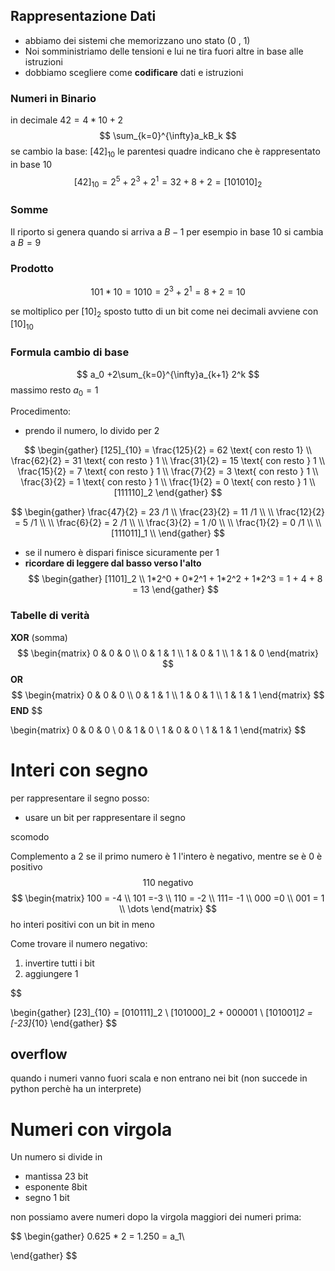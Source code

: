  ## Rappresentazione Dati

- abbiamo dei sistemi che memorizzano uno stato (0 , 1)
- Noi somministriamo delle tensioni e lui ne tira fuori altre in base alle istruzioni
- dobbiamo scegliere come **codificare** dati e istruzioni

### Numeri in Binario

in decimale $42 = 4*10 + 2$ 
$$
\sum_{k=0}^{\infty}a_kB_k
$$
se cambio la base:
$[42]_{10}$ le parentesi quadre indicano che è rappresentato in base 10
$$
[42]_{10} = 2^5 + 2^3 + 2^1 = 32 + 8 + 2 = [101010]_2
$$
### Somme
Il riporto si genera quando si arriva a $B-1$ per esempio in base $10$ si cambia a $B=9$ 


### Prodotto

$$
101*10 = 1010 = 2^3 + 2^1 = 8 + 2 = 10
$$

se moltiplico per $[10]_2$ sposto tutto di un bit come nei decimali avviene con $[10]_{10}$

### Formula cambio di base
$$
a_0 +2\sum_{k=0}^{\infty}a_{k+1} 2^k
$$
massimo resto $a_0 = 1$ 

Procedimento:
- prendo il numero, lo divido per 2

$$
\begin{gather}
[125]_{10} = \frac{125}{2} = 62 \text{ con resto 1}  \\
\frac{62}{2} = 31 \text{ con resto } 1  \\
\frac{31}{2} = 15 \text{ con resto } 1  \\
\frac{15}{2} = 7 \text{ con resto } 1  \\
\frac{7}{2} = 3 \text{ con resto } 1  \\
\frac{3}{2} = 1 \text{ con resto } 1  \\
\frac{1}{2} = 0 \text{ con resto }  1 \\
[111110]_2
\end{gather}
$$

$$
\begin{gather}
\frac{47}{2} = 23 /1 \\
\frac{23}{2} = 11 /1 \\ \\
\frac{12}{2} = 5 /1 \\ \\
\frac{6}{2} = 2 /1 \\ \\
\frac{3}{2} = 1 /0 \\ \\
\frac{1}{2} = 0 /1 \\ \\
  [111011]_1 \\
\end{gather}
$$

- se il numero è dispari finisce sicuramente per 1
- **ricordare di leggere dal basso verso l'alto** 
$$
\begin{gather}
[1101]_2 \\
1*2^0 + 0*2^1 + 1*2^2 + 1*2^3 = 1 + 4 + 8 = 13
\end{gather}
$$
### Tabelle di verità
**XOR** (somma)
$$
\begin{matrix}
0 & 0 & 0 \\
0 & 1 & 1 \\
1 & 0 & 1 \\
1  & 1 & 0
\end{matrix}
$$
**OR**
$$
\begin{matrix}
0 & 0 & 0 \\
0 & 1 & 1 \\
1 & 0 & 1 \\
1  & 1 & 1
\end{matrix}
$$
**END**
$$

\begin{matrix}
0 & 0 & 0 \\
0 & 1 & 0 \\
1 & 0 & 0 \\
1  & 1 & 1
\end{matrix}
$$
# Interi con segno

per rappresentare il segno posso:
- usare un bit per rappresentare il segno

scomodo


Complemento a 2
se il primo numero è 1 l'intero è negativo, mentre se è 0 è positivo
$$
110 \text{ negativo}
$$
$$
\begin{matrix}
100 = -4 \\
101 =-3 \\
110 = -2 \\
111= -1 \\
000 =0 \\
001 = 1 \\
\dots
\end{matrix}
$$
ho interi positivi con un bit in meno


Come trovare il numero negativo:
1. invertire tutti i bit
2. aggiungere 1

$$

\begin{gather}
[23]_{10} = [010111]_2 \\
[101000]_2 + 000001 \\
[101001]_2 = [-23]_{10}
\end{gather}
$$
## overflow
quando i numeri vanno fuori scala e non entrano nei bit (non succede in python perchè ha un interprete)


# Numeri con virgola 
Un numero si divide in 
- mantissa 23 bit
- esponente 8bit
- segno 1 bit


non possiamo avere numeri dopo la virgola maggiori dei numeri prima:

$$
\begin{gather}
0.625 * 2 = 1.250 = a_1\\

\end{gather}
$$


















